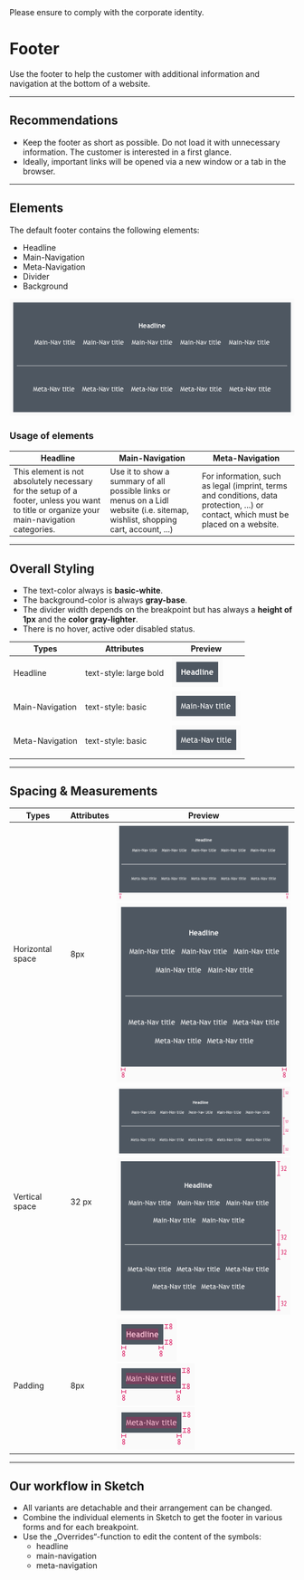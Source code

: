 <AlertInfo alertHeadline="Modifiable">
Please ensure to comply with the corporate identity.
</AlertInfo>

# Footer

Use the footer to help the customer with additional information and navigation at the bottom of a website.

---

## Recommendations

- Keep the footer as short as possible. Do not load it with unnecessary information. The customer is interested in a first glance.
- Ideally, important links will be opened via a new window or a tab in the browser.

---

## Elements

The default footer contains the following elements:

- Headline
- Main-Navigation
- Meta-Navigation
- Divider
- Background

![footer complete](assets/complete/SM@1x.png)

### Usage of elements

| Headline | Main-Navigation | Meta-Navigation |
|---|---|---|
|This element is not absolutely necessary for the setup of a footer, unless you want to title or organize your main-navigation categories.|Use it to show a summary of all possible links or menus on a Lidl website (i.e. sitemap, wishlist, shopping cart, account, ...)|For information, such as legal (imprint, terms and conditions, data protection, ...) or contact, which must be placed on a website.|

---

## Overall Styling

- The text-color always is **basic-white**.
- The background-color is always **gray-base**.
- The divider width depends on the breakpoint but has always a **height of 1px** and the **color gray-lighter**.
- There is no hover, active oder disabled status.

| Types | Attributes | Preview |
|---|---|---|
| Headline| text-style: large bold |![headline](assets/item/headline@1x.png)|
| Main-Navigation | text-style: basic |![main-nav](assets/item/main-nav@1x.png)|
| Meta-Navigation | text-style: basic |![meta-nav](assets/item/meta-nav@1x.png)|

---

## Spacing & Measurements

| Types | Attributes | Preview |
|---|---|---|
| Horizontal space | 8px |![horizontal SM](assets/SM/measurements/horizontal@1x.png) <br> ![horizontal XS](assets/XS/measurements/horizontal@1x.png)|
| Vertical space | 32 px| ![vertical SM](assets/SM/measurements/vertical@1x.png) <br> ![vertical XS](assets/XS/measurements/vertical@1x.png) |
| Padding | 8px| ![headline](assets/item/measurements/headline@1x.png) <br> ![main-nav](assets/item/measurements/main-nav@1x.png) <br> ![meta-nav](assets/item/measurements/meta-nav@1x.png)|

---

## Our workflow in Sketch

- All variants are detachable and their arrangement can be changed.
- Combine the individual elements in Sketch to get the footer in various forms and for each breakpoint.
- Use the „Overrides“-function to edit the content of the symbols:
  - headline
  - main-navigation
  - meta-navigation
